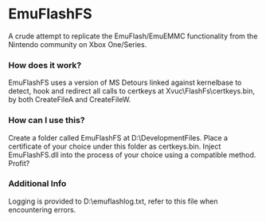 # EmuFlashFS
A crude attempt to replicate the EmuFlash/EmuEMMC functionality from the Nintendo community on Xbox One/Series.


### How does it work?
EmuFlashFS uses a version of MS Detours linked against kernelbase to detect, hook and redirect all calls to certkeys at Xvuc\FlashFs\certkeys.bin, by both CreateFileA and CreateFileW.

### How can I use this?
Create a folder called EmuFlashFS at D:\DevelopmentFiles. Place a certificate of your choice under this folder as certkeys.bin. 
Inject EmuFlashFS.dll into the process of your choice using a compatible method.
Profit?

### Additional Info
Logging is provided to D:\emuflashlog.txt, refer to this file when encountering errors.
